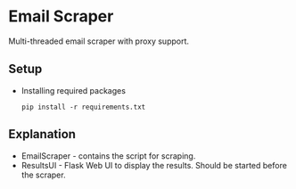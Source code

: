 # Email Scraper

Multi-threaded email scraper with proxy support.

## Setup

* Installing required packages

    ``pip install -r requirements.txt``

## Explanation

* EmailScraper - contains the script for scraping.
* ResultsUI - Flask Web UI to display the results. Should be started before the scraper.